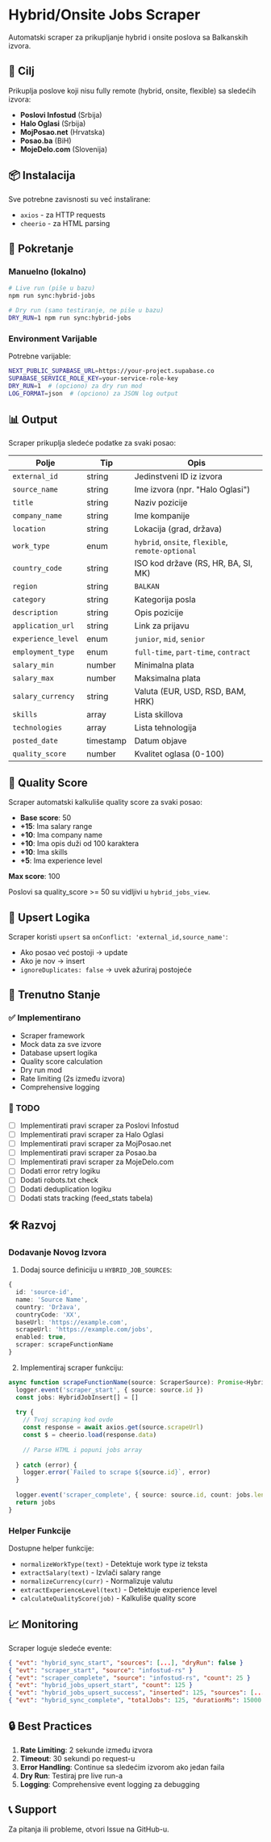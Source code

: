 # Hybrid/Onsite Jobs Scraper

Automatski scraper za prikupljanje hybrid i onsite poslova sa Balkanskih izvora.

## 🎯 Cilj

Prikuplja poslove koji nisu fully remote (hybrid, onsite, flexible) sa sledećih izvora:
- **Poslovi Infostud** (Srbija)
- **Halo Oglasi** (Srbija)
- **MojPosao.net** (Hrvatska)
- **Posao.ba** (BiH)
- **MojeDelo.com** (Slovenija)

## 📦 Instalacija

Sve potrebne zavisnosti su već instalirane:
- `axios` - za HTTP requests
- `cheerio` - za HTML parsing

## 🚀 Pokretanje

### Manuelno (lokalno)

```bash
# Live run (piše u bazu)
npm run sync:hybrid-jobs

# Dry run (samo testiranje, ne piše u bazu)
DRY_RUN=1 npm run sync:hybrid-jobs
```

### Environment Varijable

Potrebne varijable:
```bash
NEXT_PUBLIC_SUPABASE_URL=https://your-project.supabase.co
SUPABASE_SERVICE_ROLE_KEY=your-service-role-key
DRY_RUN=1  # (opciono) za dry run mod
LOG_FORMAT=json  # (opciono) za JSON log output
```

## 📊 Output

Scraper prikuplja sledeće podatke za svaki posao:

| Polje | Tip | Opis |
|-------|-----|------|
| `external_id` | string | Jedinstveni ID iz izvora |
| `source_name` | string | Ime izvora (npr. "Halo Oglasi") |
| `title` | string | Naziv pozicije |
| `company_name` | string | Ime kompanije |
| `location` | string | Lokacija (grad, država) |
| `work_type` | enum | `hybrid`, `onsite`, `flexible`, `remote-optional` |
| `country_code` | string | ISO kod države (RS, HR, BA, SI, MK) |
| `region` | string | `BALKAN` |
| `category` | string | Kategorija posla |
| `description` | string | Opis pozicije |
| `application_url` | string | Link za prijavu |
| `experience_level` | enum | `junior`, `mid`, `senior` |
| `employment_type` | enum | `full-time`, `part-time`, `contract` |
| `salary_min` | number | Minimalna plata |
| `salary_max` | number | Maksimalna plata |
| `salary_currency` | string | Valuta (EUR, USD, RSD, BAM, HRK) |
| `skills` | array | Lista skillova |
| `technologies` | array | Lista tehnologija |
| `posted_date` | timestamp | Datum objave |
| `quality_score` | number | Kvalitet oglasa (0-100) |

## 🧮 Quality Score

Scraper automatski kalkuliše quality score za svaki posao:

- **Base score**: 50
- **+15**: Ima salary range
- **+10**: Ima company name
- **+10**: Ima opis duži od 100 karaktera
- **+10**: Ima skills
- **+5**: Ima experience level

**Max score**: 100

Poslovi sa quality_score >= 50 su vidljivi u `hybrid_jobs_view`.

## 🔄 Upsert Logika

Scraper koristi `upsert` sa `onConflict: 'external_id,source_name'`:
- Ako posao već postoji → update
- Ako je nov → insert
- `ignoreDuplicates: false` → uvek ažuriraj postojeće

## 📝 Trenutno Stanje

### ✅ Implementirano
- Scraper framework
- Mock data za sve izvore
- Database upsert logika
- Quality score calculation
- Dry run mod
- Rate limiting (2s između izvora)
- Comprehensive logging

### 🚧 TODO
- [ ] Implementirati pravi scraper za Poslovi Infostud
- [ ] Implementirati pravi scraper za Halo Oglasi
- [ ] Implementirati pravi scraper za MojPosao.net
- [ ] Implementirati pravi scraper za Posao.ba
- [ ] Implementirati pravi scraper za MojeDelo.com
- [ ] Dodati error retry logiku
- [ ] Dodati robots.txt check
- [ ] Dodati deduplication logiku
- [ ] Dodati stats tracking (feed_stats tabela)

## 🛠️ Razvoj

### Dodavanje Novog Izvora

1. Dodaj source definiciju u `HYBRID_JOB_SOURCES`:

```typescript
{
  id: 'source-id',
  name: 'Source Name',
  country: 'Država',
  countryCode: 'XX',
  baseUrl: 'https://example.com',
  scrapeUrl: 'https://example.com/jobs',
  enabled: true,
  scraper: scrapeFunctionName
}
```

2. Implementiraj scraper funkciju:

```typescript
async function scrapeFunctionName(source: ScraperSource): Promise<HybridJobInsert[]> {
  logger.event('scraper_start', { source: source.id })
  const jobs: HybridJobInsert[] = []
  
  try {
    // Tvoj scraping kod ovde
    const response = await axios.get(source.scrapeUrl)
    const $ = cheerio.load(response.data)
    
    // Parse HTML i popuni jobs array
    
  } catch (error) {
    logger.error(`Failed to scrape ${source.id}`, error)
  }
  
  logger.event('scraper_complete', { source: source.id, count: jobs.length })
  return jobs
}
```

### Helper Funkcije

Dostupne helper funkcije:
- `normalizeWorkType(text)` - Detektuje work type iz teksta
- `extractSalary(text)` - Izvlači salary range
- `normalizeCurrency(curr)` - Normalizuje valutu
- `extractExperienceLevel(text)` - Detektuje experience level
- `calculateQualityScore(job)` - Kalkuliše quality score

## 📈 Monitoring

Scraper loguje sledeće evente:

```json
{ "evt": "hybrid_sync_start", "sources": [...], "dryRun": false }
{ "evt": "scraper_start", "source": "infostud-rs" }
{ "evt": "scraper_complete", "source": "infostud-rs", "count": 25 }
{ "evt": "hybrid_jobs_upsert_start", "count": 125 }
{ "evt": "hybrid_jobs_upsert_success", "inserted": 125, "sources": [...] }
{ "evt": "hybrid_sync_complete", "totalJobs": 125, "durationMs": 15000 }
```

## 🔒 Best Practices

1. **Rate Limiting**: 2 sekunde između izvora
2. **Timeout**: 30 sekundi po request-u
3. **Error Handling**: Continue sa sledećim izvorom ako jedan faila
4. **Dry Run**: Testiraj pre live run-a
5. **Logging**: Comprehensive event logging za debugging

## 📞 Support

Za pitanja ili probleme, otvori Issue na GitHub-u.
